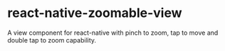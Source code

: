 # react-native-zoomable-view
A view component for react-native with pinch to zoom, tap to move and double tap to zoom capability.
